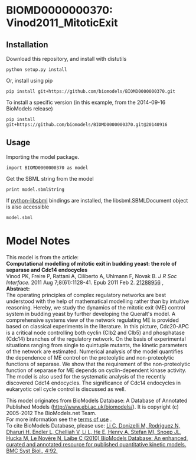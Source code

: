 # BIOMD0000000370: Vinod2011_MitoticExit

## Installation

Download this repository, and install with distutils

`python setup.py install`

Or, install using pip

`pip install git+https://github.com/biomodels/BIOMD0000000370.git`

To install a specific version (in this example, from the 2014-09-16 BioModels release)

`pip install git+https://github.com/biomodels/BIOMD0000000370.git@20140916`

## Usage

Importing the model package.

`import BIOMD0000000370 as model`

Get the SBML string from the model

`print model.sbmlString`

If [python-libsbml](https://pypi.python.org/pypi/python-libsbml) bindings are
installed, the libsbml.SBMLDocument object is also accessible

`model.sbml`


# Model Notes


This model is from the article:  
**Computational modelling of mitotic exit in budding yeast: the role of separase and Cdc14 endocycles**   
Vinod PK, Freire P, Rattani A, Ciliberto A, Uhlmann F, Novak B. _J R Soc
Interface._ 2011 Aug 7;8(61):1128-41. Epub 2011 Feb 2.
[21288956](http://www.ncbi.nlm.nih.gov/pubmed/21288956) ,  
**Abstract:**   
The operating principles of complex regulatory networks are best understood
with the help of mathematical modelling rather than by intuitive reasoning.
Hereby, we study the dynamics of the mitotic exit (ME) control system in
budding yeast by further developing the Queralt's model. A comprehensive
systems view of the network regulating ME is provided based on classical
experiments in the literature. In this picture, Cdc20-APC is a critical node
controlling both cyclin (Clb2 and Clb5) and phosphatase (Cdc14) branches of
the regulatory network. On the basis of experimental situations ranging from
single to quintuple mutants, the kinetic parameters of the network are
estimated. Numerical analysis of the model quantifies the dependence of ME
control on the proteolytic and non-proteolytic functions of separase. We show
that the requirement of the non-proteolytic function of separase for ME
depends on cyclin-dependent kinase activity. The model is also used for the
systematic analysis of the recently discovered Cdc14 endocycles. The
significance of Cdc14 endocycles in eukaryotic cell cycle control is discussed
as well.

This model originates from BioModels Database: A Database of Annotated
Published Models (http://www.ebi.ac.uk/biomodels/). It is copyright (c)
2005-2012 The BioModels.net Team.  
For more information see the [terms of
use](http://www.ebi.ac.uk/biomodels/legal.html) .  
To cite BioModels Database, please use: [Li C, Donizelli M, Rodriguez N,
Dharuri H, Endler L, Chelliah V, Li L, He E, Henry A, Stefan MI, Snoep JL,
Hucka M, Le Novère N, Laibe C (2010) BioModels Database: An enhanced, curated
and annotated resource for published quantitative kinetic models. BMC Syst
Biol., 4:92.](http://www.ncbi.nlm.nih.gov/pubmed/20587024)


